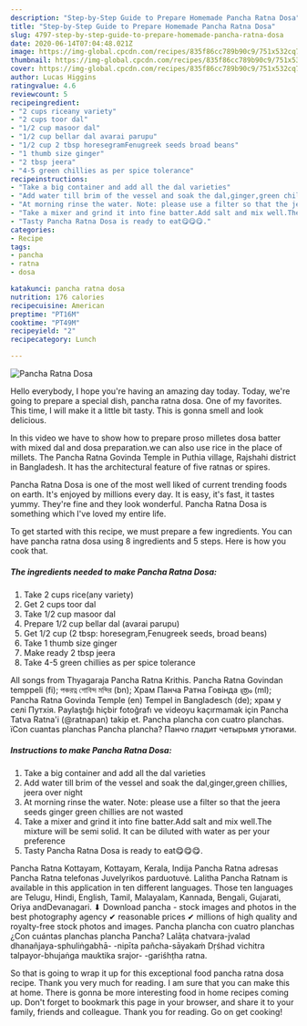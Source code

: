 ```yaml
---
description: "Step-by-Step Guide to Prepare Homemade Pancha Ratna Dosa"
title: "Step-by-Step Guide to Prepare Homemade Pancha Ratna Dosa"
slug: 4797-step-by-step-guide-to-prepare-homemade-pancha-ratna-dosa
date: 2020-06-14T07:04:48.021Z
image: https://img-global.cpcdn.com/recipes/835f86cc789b90c9/751x532cq70/pancha-ratna-dosa-recipe-main-photo.jpg
thumbnail: https://img-global.cpcdn.com/recipes/835f86cc789b90c9/751x532cq70/pancha-ratna-dosa-recipe-main-photo.jpg
cover: https://img-global.cpcdn.com/recipes/835f86cc789b90c9/751x532cq70/pancha-ratna-dosa-recipe-main-photo.jpg
author: Lucas Higgins
ratingvalue: 4.6
reviewcount: 5
recipeingredient:
- "2 cups riceany variety"
- "2 cups toor dal"
- "1/2 cup masoor dal"
- "1/2 cup bellar dal avarai parupu"
- "1/2 cup 2 tbsp horesegramFenugreek seeds broad beans"
- "1 thumb size ginger"
- "2 tbsp jeera"
- "4-5 green chillies as per spice tolerance"
recipeinstructions:
- "Take a big container and add all the dal varieties"
- "Add water till brim of the vessel and soak the dal,ginger,green chillies, jeera over night"
- "At morning rinse the water. Note: please use a filter so that the jeera seeds ginger green chillies are not wasted"
- "Take a mixer and grind it into fine batter.Add salt and mix well.The mixture will be semi solid. It can be diluted with water as per your preference"
- "Tasty Pancha Ratna Dosa is ready to eat😋😋😋."
categories:
- Recipe
tags:
- pancha
- ratna
- dosa

katakunci: pancha ratna dosa 
nutrition: 176 calories
recipecuisine: American
preptime: "PT16M"
cooktime: "PT49M"
recipeyield: "2"
recipecategory: Lunch

---
```



![Pancha Ratna Dosa](https://img-global.cpcdn.com/recipes/835f86cc789b90c9/751x532cq70/pancha-ratna-dosa-recipe-main-photo.jpg)

Hello everybody, I hope you're having an amazing day today. Today, we're going to prepare a special dish, pancha ratna dosa. One of my favorites. This time, I will make it a little bit tasty. This is gonna smell and look delicious.

In this video we have to show how to prepare proso milletes dosa batter with mixed dal and dosa preparation.we can also use rice in the place of millets. The Pancha Ratna Govinda Temple in Puthia village, Rajshahi district in Bangladesh. It has the architectural feature of five ratnas or spires.

Pancha Ratna Dosa is one of the most well liked of current trending foods on earth. It's enjoyed by millions every day. It is easy, it's fast, it tastes yummy. They're fine and they look wonderful. Pancha Ratna Dosa is something which I've loved my entire life.


To get started with this recipe, we must prepare a few ingredients. You can have pancha ratna dosa using 8 ingredients and 5 steps. Here is how you cook that.

<!--inarticleads1-->

##### The ingredients needed to make Pancha Ratna Dosa:

1. Take 2 cups rice(any variety)
1. Get 2 cups toor dal
1. Take 1/2 cup masoor dal
1. Prepare 1/2 cup bellar dal (avarai parupu)
1. Get 1/2 cup (2 tbsp: horesegram,Fenugreek seeds, broad beans)
1. Take 1 thumb size ginger
1. Make ready 2 tbsp jeera
1. Take 4-5 green chillies as per spice tolerance


All songs from Thyagaraja Pancha Ratna Krithis. Pancha Ratna Govindan temppeli (fi); পঞ্চরত্ন গোবিন্দ মন্দির (bn); Храм Панча Ратна Говінда ത്രം (ml); Pancha Ratna Govinda Temple (en) Tempel in Bangladesch (de); храм у селі Путхія. Paylaştığı hiçbir fotoğrafı ve videoyu kaçırmamak için Pancha Tatva Ratna&#39;i (@ratnapan) takip et. Pancha plancha con cuatro planchas. їCon cuantas planchas Pancha plancha? Панчо гладит четырьмя утюгами. 

<!--inarticleads2-->

##### Instructions to make Pancha Ratna Dosa:

1. Take a big container and add all the dal varieties
1. Add water till brim of the vessel and soak the dal,ginger,green chillies, jeera over night
1. At morning rinse the water. Note: please use a filter so that the jeera seeds ginger green chillies are not wasted
1. Take a mixer and grind it into fine batter.Add salt and mix well.The mixture will be semi solid. It can be diluted with water as per your preference
1. Tasty Pancha Ratna Dosa is ready to eat😋😋😋.


Pancha Ratna Kottayam, Kottayam, Kerala, Indija Pancha Ratna adresas Pancha Ratna telefonas Juvelyrikos parduotuvė. Lalitha Pancha Ratnam is available in this application in ten different languages. Those ten languages are Telugu, Hindi, English, Tamil, Malayalam, Kannada, Bengali, Gujarati, Oriya andDevanagari. ⬇ Download pancha - stock images and photos in the best photography agency ✔ reasonable prices ✔ millions of high quality and royalty-free stock photos and images. Pancha plancha con cuatro planchas ¿Con cuántas planchas plancha Pancha? Lalāṭa chatvara-jvalad dhanañjaya-sphuliṅgabhā- -nipīta pañcha-sāyakaṁ Dṛśhad vichitra talpayor-bhujaṅga mauktika srajor- -gariśhṭha ratna. 

So that is going to wrap it up for this exceptional food pancha ratna dosa recipe. Thank you very much for reading. I am sure that you can make this at home. There is gonna be more interesting food in home recipes coming up. Don't forget to bookmark this page in your browser, and share it to your family, friends and colleague. Thank you for reading. Go on get cooking!
